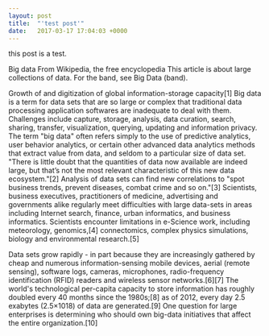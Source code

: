 ```yaml
---
layout: post
title:  "'test post'"
date:   2017-03-17 17:04:03 +0000
---
```



this post is a test.


Big data
From Wikipedia, the free encyclopedia
This article is about large collections of data. For the band, see Big Data (band).

Growth of and digitization of global information-storage capacity[1]
Big data is a term for data sets that are so large or complex that traditional data processing application softwares are inadequate to deal with them. Challenges include capture, storage, analysis, data curation, search, sharing, transfer, visualization, querying, updating and information privacy. The term "big data" often refers simply to the use of predictive analytics, user behavior analytics, or certain other advanced data analytics methods that extract value from data, and seldom to a particular size of data set. "There is little doubt that the quantities of data now available are indeed large, but that’s not the most relevant characteristic of this new data ecosystem."[2] Analysis of data sets can find new correlations to "spot business trends, prevent diseases, combat crime and so on."[3] Scientists, business executives, practitioners of medicine, advertising and governments alike regularly meet difficulties with large data-sets in areas including Internet search, finance, urban informatics, and business informatics. Scientists encounter limitations in e-Science work, including meteorology, genomics,[4] connectomics, complex physics simulations, biology and environmental research.[5]

Data sets grow rapidly - in part because they are increasingly gathered by cheap and numerous information-sensing mobile devices, aerial (remote sensing), software logs, cameras, microphones, radio-frequency identification (RFID) readers and wireless sensor networks.[6][7] The world's technological per-capita capacity to store information has roughly doubled every 40 months since the 1980s;[8] as of 2012, every day 2.5 exabytes (2.5×1018) of data are generated.[9] One question for large enterprises is determining who should own big-data initiatives that affect the entire organization.[10]


